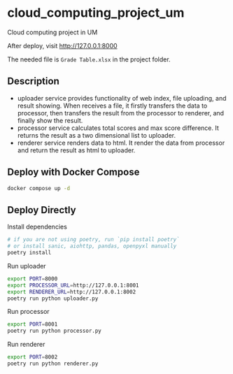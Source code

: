 # cloud_computing_project_um
Cloud computing project in UM

After deploy, visit http://127.0.0.1:8000

The needed file is `Grade Table.xlsx` in the project folder.

## Description
- uploader service provides functionality of web index, file uploading, and result showing. When receives a file, it firstly transfers the data to processor, then transfers the result from the processor to renderer, and finally show the result.
- processor service calculates total scores and max score difference. It returns the result as a two dimensional list to uploader.
- renderer service renders data to html. It render the data from processor and return the result as html to uploader.

## Deploy with Docker Compose
```sh
docker compose up -d
```

## Deploy Directly
Install dependencies
```sh
# if you are not using poetry, run `pip install poetry`
# or install sanic, aiohttp, pandas, openpyxl manually
poetry install
```

Run uploader
```sh
export PORT=8000
export PROCESSOR_URL=http://127.0.0.1:8001
export RENDERER_URL=http://127.0.0.1:8002
poetry run python uploader.py
```

Run processor
```sh
export PORT=8001
poetry run python processor.py
```

Run renderer
```sh
export PORT=8002
poetry run python renderer.py
```